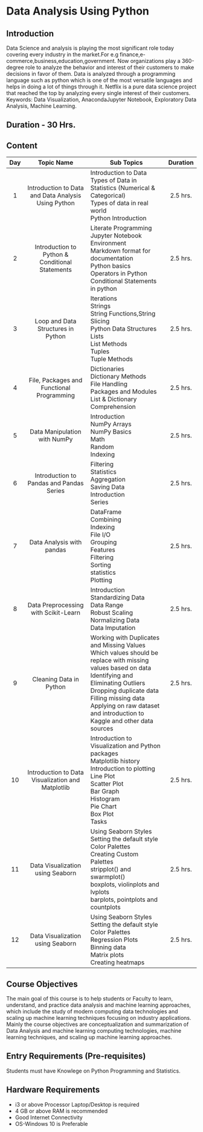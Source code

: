 # Data Analysis Using Python 

## Introduction 

Data Science and analysis is playing the most significant role today covering every industry in the market.For e.g finance,e-commerce,business,education,government. Now organizations play a 360-degree role to analyze the behavior and interest of their customers to make decisions in favor of them. Data is analyzed through a programming language such as python which is one of the most versatile languages and helps in doing a lot of things through it. Netflix is a pure data science project that reached the top by analyzing every single interest of their customers. Keywords: Data Visualization, AnacondaJupyter Notebook, Exploratory Data Analysis, Machine Learning.
 
## Duration - 30 Hrs.

## Content 


| Day |                          Topic Name                          | Sub Topics                                                   | Duration |
| :---------: | :----------------------------------------------------------: | ------------------------------------------------------------ | :-----------------: |
|      1      |     Introduction to Data and Data Analysis Using Python      | Introduction to Data <br>Types of Data in Statistics (Numerical & Categorical) <br>Types of data in real world<br>Python Introduction<br/> |      2.5 hrs.       |
|      2      |                    Introduction to Python & Conditional Statements                    | Literate Programming<br/>Jupyter Notebook Environment<br/>Markdown format for documentation<br/>Python basics<br>Operators in Python<br>Conditional Statements in python |      2.5 hrs.       |
|      3      |       Loop and Data Structures in Python        | Iterations<br/>Strings<br/>String Functions,String Slicing<br/>Python Data Structures<br/>Lists<br/>List Methods<br/>Tuples<br/>Tuple Methods |      2.5 hrs.       |
|      4      |          File, Packages and Functional Programming           | Dictionaries<br/>Dictionary Methods<br/>File Handling<br/>Packages and Modules<br/>List & Dictionary Comprehension |      2.5 hrs.       |
|      5      | Data Manipulation with NumPy | Introduction <br>NumPy Arrays <br>NumPy Basics <br>Math <br>Random <br>Indexing |      2.5 hrs.       |
|      6      |           Introduction to Pandas and Pandas Series           | Filtering <br>Statistics <br>Aggregation <br>Saving Data<br>Introduction <br>Series |      2.5 hrs.       |
|      7      |                  Data Analysis with pandas                   | DataFrame<br>Combining<br>Indexing<br>File I/O<br>Grouping<br>Features<br>Filtering<br>Sorting<br>statistics<br>Plotting |      2.5 hrs.       |
|      8      |             Data Preprocessing with Scikit-Learn             | Introduction<br> Standardizing Data<br> Data Range<br> Robust Scaling<br> Normalizing Data<br> Data Imputation |      2.5 hrs.       |
|      9      |                   Cleaning Data in Python                    | Working with Duplicates and Missing Values <br> Which values should be replace with missing values based on data<br> Identifying and Eliminating Outliers<br> Dropping duplicate data<br> Filling missing data<br> Applying on raw dataset and introduction to Kaggle and other data sources |      2.5 hrs.       |
|     10      |      Introduction to Data Visualization and Matplotlib       | Introduction to Visualization and Python packages <br>Matplotlib history <br>Introduction to plotting <br>Line Plot <br>Scatter Plot <br>Bar Graph <br>Histogram <br>Pie Chart <br>Box Plot <br>Tasks |      2.5 hrs.       |
|     11      |               Data Visualization using Seaborn               | Using Seaborn Styles<br> Setting the default style<br> Color Palettes<br> Creating Custom Palettes<br> stripplot() and swarmplot()<br> boxplots, violinplots and lvplots<br> barplots, pointplots and countplots<br> |      2.5 hrs.       |
|     12      |               Data Visualization using Seaborn               | Using Seaborn Styles<br> Setting the default style<br>Color Palettes<br> Regression Plots<br> Binning data<br> Matrix plots<br> Creating heatmaps |      2.5 hrs.       |

## Course Objectives
The main goal of this course is to help students or Faculty to learn, understand, and practice data analysis and machine learning approaches, which include the study of modern computing data technologies and scaling up machine learning techniques focusing on industry applications. Mainly the course objectives are conceptualization and summarization of Data Analysis and machine learning computing technologies, machine learning techniques, and scaling up machine learning approaches.

## Entry Requirements (Pre-requisites)
Students must have Knowlege on Python Programming and Statistics.

## Hardware Requirements
- i3 or above Processor Laptop/Desktop is required
- 4 GB or above RAM is recommended
- Good Internet Connectivity
- OS-Windows 10 is Preferable

